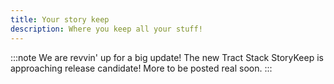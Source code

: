 ```yaml
---
title: Your story keep
description: Where you keep all your stuff!
---
```


:::note
We are revvin' up for a big update! The new Tract Stack StoryKeep is approaching release candidate! More to be posted real soon.
:::

